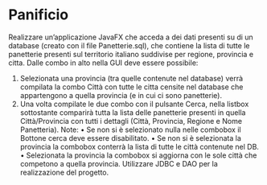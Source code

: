 # Panificio
Realizzare un’applicazione JavaFX che acceda a dei dati presenti su di un database (creato con il file Panetterie.sql), che contiene la lista di tutte le panetterie presenti sul territorio italiano suddivise per regione, provincia e citta.
Dalle combo in alto nella GUI deve essere possibile:
1.	Selezionata una provincia (tra quelle contenute nel database) verrà compilata la combo Città con tutte le citta censite nel database che appartengono a quella provincia (e in cui ci sono panetterie).
2.	Una volta compilate le due combo con il pulsante Cerca, nella listbox sottostante comparirà tutta la lista delle panetterie presenti in quella Città/Provincia con tutti i dettagli (Città, Provincia, Regione e Nome Panetteria).
Note:
•	Se non si è selezionato nulla nelle combobox il Bottone cerca deve essere disabilitato.
•	Se non si è selezionata la provincia la combobox conterrà la lista di tutte le città contenute nel DB.
•	Selezionata la provincia la combobox si aggiorna con le sole città che competono a quella provincia.
Utilizzare JDBC e DAO per la realizzazione del progetto.
